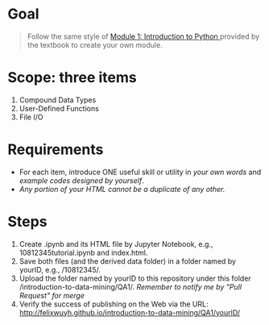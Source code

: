 # Goal #
> Follow the same style of <a href="http://www.cse.msu.edu/~ptan/dmbook/tutorials/tutorial1/tutorial1.html" target="_blank"> Module 1: Introduction to Python </a> provided by the textbook to create your own module.

# Scope: three items #
1. Compound Data Types
2. User-Defined Functions
3. File I/O

# Requirements #
- For each item, introduce ONE useful skill or utility in *your own words* and *example codes designed by yourself*.
- *Any portion of your HTML cannot be a duplicate of any other.*
# Steps #
1. Create .ipynb and its HTML file by Jupyter Notebook, e.g., 10812345tutorial.ipynb and index.html.
2. Save both files (and the derived data folder) in a folder named by yourID, e.g., /10812345/.
3. Upload the folder named by yourID to this repository under this folder /introduction-to-data-mining/QA1/.
*Remember to notify me by "Pull Request" for merge*
4. Verify the success of publishing on the Web via the URL: http://felixwuyh.github.io/introduction-to-data-mining/QA1/yourID/
